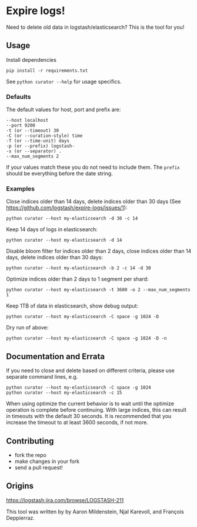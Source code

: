 # Expire logs!

Need to delete old data in logstash/elasticsearch? This is the tool for you!

## Usage

Install dependencies

    pip install -r requirements.txt


See `python curator --help` for usage specifics.

### Defaults

The default values for host, port and prefix are:

    --host localhost
    --port 9200
    -t (or --timeout) 30
    -C (or --curation-style) time
    -T (or --time-unit) days
    -p (or --prefix) logstash-
    -s (or --separator) .
    --max_num_segments 2

If your values match these you do not need to include them.  The `prefix` should be everything before the date string.

### Examples

Close indices older than 14 days, delete indices older than 30 days (See https://github.com/logstash/expire-logs/issues/1):

    python curator --host my-elasticsearch -d 30 -c 14

Keep 14 days of logs in elasticsearch:

    python curator --host my-elasticsearch -d 14

Disable bloom filter for indices older than 2 days, close indices older than 14 days, delete indices older than 30 days:

    python curator --host my-elasticsearch -b 2 -c 14 -d 30
    
Optimize indices older than 2 days to 1 segment per shard:

    python curator --host my-elasticsearch -t 3600 -o 2 --max_num_segments 1

Keep 1TB of data in elasticsearch, show debug output:

    python curator --host my-elasticsearch -C space -g 1024 -D

Dry run of above:

    python curator --host my-elasticsearch -C space -g 1024 -D -n

## Documentation and Errata

If you need to close and delete based on different criteria, please use separate command lines, e.g.

    python curator --host my-elasticsearch -C space -g 1024
    python curator --host my-elasticsearch -c 15
    
When using optimize the current behavior is to wait until the optimize operation is complete before continuing.  With large indices, this can result in timeouts with the default 30 seconds.  It is recommended that you increase the timeout to at least 3600 seconds, if not more.  


## Contributing

* fork the repo
* make changes in your fork
* send a pull request!

## Origins

<https://logstash.jira.com/browse/LOGSTASH-211>

This tool was written by by Aaron Mildenstein, Njal Karevoll, and François
Deppierraz.

